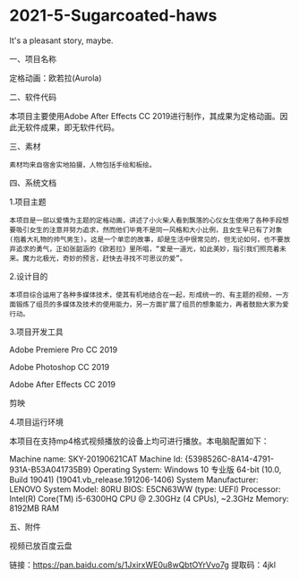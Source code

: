 # 2021-5-Sugarcoated-haws
It's a pleasant story, maybe.

一、项目名称

定格动画：欧若拉(Aurola)

二、软件代码

本项目主要使用Adobe After Effects CC 2019进行制作，其成果为定格动画。因此无软件成果，即无软件代码。

三、素材

    素材均来自宿舍实地拍摄，人物包括手绘和板绘。
    
四、系统文档

1.项目主题

    本项目是一部以爱情为主题的定格动画，讲述了小火柴人看到飘落的心仪女生使用了各种手段想要吸引女生的注意并努力追求，然而他们毕竟不是同一风格和大小比例，且女生早已有了对象(抱着大礼物的帅气男生)。这是一个单恋的故事，却是生活中很常见的，但无论如何，也不要放弃追求的勇气，正如张韶涵的《欧若拉》里所唱，“爱是一道光，如此美妙，指引我们照亮着未来。魔力北极光，奇妙的预言，赶快去寻找不可思议的爱”。
    
2.设计目的

    本项目综合运用了各种多媒体技术，使其有机地结合在一起，形成统一的、有主题的视频，一方面锻炼了组员的多媒体及技术的使用能力，另一方面扩展了组员的想象能力，再者鼓励大家为爱行动。
    
3.项目开发工具

Adobe Premiere Pro CC 2019

Adobe Photoshop CC 2019

Adobe After Effects CC 2019

剪映

4.项目运行环境

   本项目在支持mp4格式视频播放的设备上均可进行播放。本电脑配置如下：
   
Machine name: SKY-20190621CAT               Machine Id: {5398526C-8A14-4791-931A-B53A041735B9}         Operating System: Windows 10 专业版 64-bit (10.0, Build 19041) (19041.vb_release.191206-1406)                 System Manufacturer: LENOVO
System Model: 80RU
BIOS: E5CN63WW (type: UEFI)
Processor: Intel(R) Core(TM) i5-6300HQ CPU @ 2.30GHz (4 CPUs), ~2.3GHz
Memory: 8192MB RAM

五、附件

视频已放百度云盘

链接：https://pan.baidu.com/s/1JxirxWE0u8wQbtOYrVvo7g 
提取码：4jkl 
